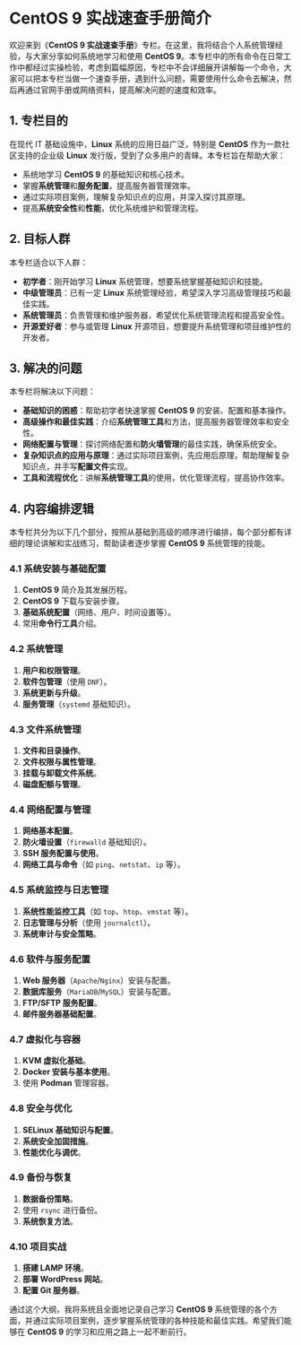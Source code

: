 # CentOS 9 实战速查手册简介

欢迎来到《**CentOS 9 实战速查手册**》专栏。在这里，我将结合个人系统管理经验，与大家分享如何系统地学习和使用 **CentOS 9**。本专栏中的所有命令在日常工作中都经过实操检验，考虑到篇幅原因，专栏中不会详细展开讲解每一个命令，大家可以把本专栏当做一个速查手册，遇到什么问题，需要使用什么命令去解决，然后再通过官网手册或网络资料，提高解决问题的速度和效率。

## 1. 专栏目的

在现代 IT 基础设施中，**Linux** 系统的应用日益广泛，特别是 **CentOS** 作为一款社区支持的企业级 **Linux** 发行版，受到了众多用户的青睐。本专栏旨在帮助大家：

- 系统地学习 **CentOS 9** 的基础知识和核心技术。
- 掌握**系统管理**和**服务配置**，提高服务器管理效率。
- 通过实际项目案例，理解复杂知识点的应用，并深入探讨其原理。
- 提高**系统安全性**和**性能**，优化系统维护和管理流程。

## 2. 目标人群

本专栏适合以下人群：

- **初学者**：刚开始学习 **Linux** 系统管理，想要系统掌握基础知识和技能。
- **中级管理员**：已有一定 **Linux** 系统管理经验，希望深入学习高级管理技巧和最佳实践。
- **系统管理员**：负责管理和维护服务器，希望优化系统管理流程和提高安全性。
- **开源爱好者**：参与或管理 **Linux** 开源项目，想要提升系统管理和项目维护性的开发者。

## 3. 解决的问题

本专栏将解决以下问题：

- **基础知识的困惑**：帮助初学者快速掌握 **CentOS 9** 的安装、配置和基本操作。
- **高级操作和最佳实践**：介绍**系统管理工具**和方法，提高服务器管理效率和安全性。
- **网络配置与管理**：探讨网络配置和**防火墙管理**的最佳实践，确保系统安全。
- **复杂知识点的应用与原理**：通过实际项目案例，先应用后原理，帮助理解复杂知识点，并手写**配置文件**实现。
- **工具和流程优化**：讲解**系统管理工具**的使用，优化管理流程，提高协作效率。

## 4. 内容编排逻辑

本专栏共分为以下几个部分，按照从基础到高级的顺序进行编排，每个部分都有详细的理论讲解和实战练习，帮助读者逐步掌握 **CentOS 9** 系统管理的技能。

### 4.1 系统安装与基础配置

1. **CentOS 9** 简介及其发展历程。
2. **CentOS 9** 下载与安装步骤。
3. **基础系统配置**（网络、用户、时间设置等）。
4. 常用**命令行工具**介绍。

### 4.2 系统管理

1. **用户和权限管理**。
2. **软件包管理**（使用 `DNF`）。
3. **系统更新与升级**。
4. **服务管理**（`systemd` 基础知识）。

### 4.3 文件系统管理

1. **文件和目录操作**。
2. **文件权限与属性管理**。
3. **挂载与卸载文件系统**。
4. **磁盘配额与管理**。

### 4.4 网络配置与管理

1. **网络基本配置**。
2. **防火墙设置**（`firewalld` 基础知识）。
3. **SSH 服务配置与使用**。
4. **网络工具与命令**（如 `ping`、`netstat`、`ip` 等）。

### 4.5 系统监控与日志管理

1. **系统性能监控工具**（如 `top`、`htop`、`vmstat` 等）。
2. **日志管理与分析**（使用 `journalctl`）。
3. **系统审计与安全策略**。

### 4.6 软件与服务配置

1. **Web 服务器**（`Apache`/`Nginx`）安装与配置。
2. **数据库服务**（`MariaDB`/`MySQL`）安装与配置。
3. **FTP/SFTP 服务配置**。
4. **邮件服务器基础配置**。

### 4.7 虚拟化与容器

1. **KVM 虚拟化基础**。
2. **Docker 安装与基本使用**。
3. 使用 **Podman** 管理容器。

### 4.8 安全与优化

1. **SELinux 基础知识与配置**。
2. **系统安全加固措施**。
3. **性能优化与调优**。

### 4.9 备份与恢复

1. **数据备份策略**。
2. 使用 `rsync` 进行备份。
3. **系统恢复方法**。

### 4.10 项目实战

1. **搭建 LAMP 环境**。
2. **部署 WordPress 网站**。
3. **配置 Git 服务器**。

通过这个大纲，我将系统且全面地记录自己学习 **CentOS 9** 系统管理的各个方面，并通过实际项目案例，逐步掌握系统管理的各种技能和最佳实践。希望我们能够在 **CentOS 9** 的学习和应用之路上一起不断前行。
